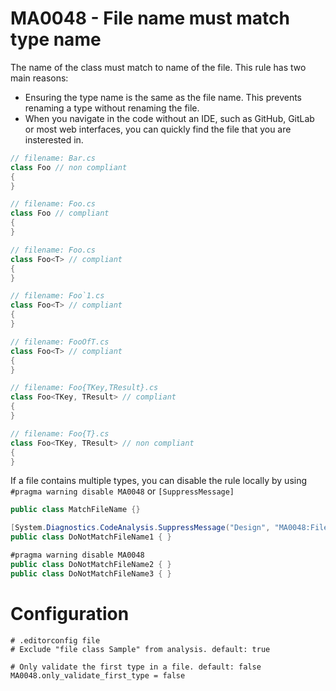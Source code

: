 # MA0048 - File name must match type name

The name of the class must match to name of the file. This rule has two main reasons:
- Ensuring the type name is the same as the file name. This prevents renaming a type without renaming the file.
- When you navigate in the code without an IDE, such as GitHub, GitLab or most web interfaces, you can quickly find the file that you are insterested in.

````csharp
// filename: Bar.cs
class Foo // non compliant
{
}

// filename: Foo.cs
class Foo // compliant
{
}

// filename: Foo.cs
class Foo<T> // compliant
{
}

// filename: Foo`1.cs
class Foo<T> // compliant
{
}

// filename: FooOfT.cs
class Foo<T> // compliant
{
}

// filename: Foo{TKey,TResult}.cs
class Foo<TKey, TResult> // compliant
{
}

// filename: Foo{T}.cs
class Foo<TKey, TResult> // non compliant
{
}
````

If a file contains multiple types, you can disable the rule locally by using `#pragma warning disable MA0048` or `[SuppressMessage]`

````csharp
public class MatchFileName {}

[System.Diagnostics.CodeAnalysis.SuppressMessage("Design", "MA0048:File name must match type name", Justification = "<Pending>")]
public class DoNotMatchFileName1 { }

#pragma warning disable MA0048
public class DoNotMatchFileName2 { }
public class DoNotMatchFileName3 { }
````

# Configuration

````
# .editorconfig file
# Exclude "file class Sample" from analysis. default: true

# Only validate the first type in a file. default: false
MA0048.only_validate_first_type = false
````
